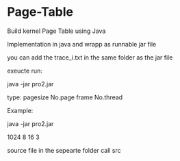 # Page-Table
Build kernel Page Table using Java 

Implementation in java and wrapp as runnable jar file

you can add the trace_i.txt in the same folder as the jar file

exeucte run:

java -jar pro2.jar

type: pagesize No.page frame  No.thread

Example:

java -jar pro2.jar

1024 8 16 3

source file in the sepearte folder call src



